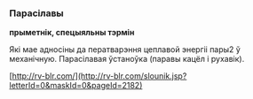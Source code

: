 ### Парасілавы
**прыметнік, спецыяльны тэрмін**

Які мае адносіны да ператварэння цеплавой энергіі пары2 ў механічную. Парасілавая ўстаноўка (паравы кацёл і рухавік).

<a rel="author">[http://rv-blr.com/](http://rv-blr.com/slounik.jsp?letterId=0&maskId=0&pageId=2182)</a>
